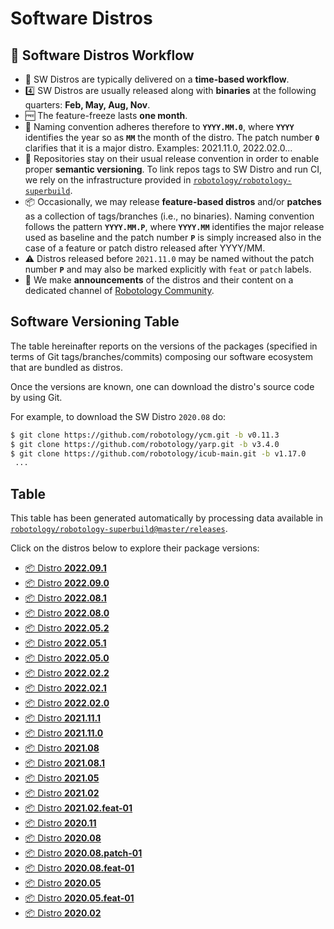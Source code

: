 Software Distros
===

## 🚀 Software Distros Workflow
- 📅 SW Distros are typically delivered on a **time-based workflow**.
- 4️⃣ SW Distros are usually released along with **binaries** at the following quarters: **Feb, May, Aug, Nov**.
- 🆓 The feature-freeze lasts **one month**.
- 📛 Naming convention adheres therefore to **`YYYY.MM.0`**, where **`YYYY`** identifies the year so as **`MM`** the month of the distro. The patch number **`0`** clarifies that it is a major distro. Examples: 2021.11.0, 2022.02.0...
- 📝 Repositories stay on their usual release convention in order to enable proper **semantic versioning**. To link repos tags to SW Distro and run CI, we rely on the infrastructure provided in [`robotology/robotology-superbuild`](https://github.com/robotology/robotology-superbuild).
- 📦 Occasionally, we may release **feature-based distros** and/or **patches** as a collection of tags/branches (i.e., no binaries). Naming convention follows the pattern **`YYYY.MM.P`**, where **`YYYY.MM`** identifies the major release used as baseline and the patch number **`P`** is simply increased also in the case of a feature or patch distro released after YYYY/MM.
- ⚠ Distros released before `2021.11.0` may be named without the patch number **`P`** and may also be marked explicitly with `feat` or `patch` labels. 
- 📢 We make **announcements** of the distros and their content on a dedicated channel of [Robotology Community](https://github.com/robotology/community/discussions/categories/releases).

## Software Versioning Table
The table hereinafter reports on the versions of the packages (specified in terms of Git tags/branches/commits)
composing our software ecosystem that are bundled as distros.

Once the versions are known, one can download the distro's source code by using Git.

For example, to download the SW Distro `2020.08` do:
```sh
$ git clone https://github.com/robotology/ycm.git -b v0.11.3
$ git clone https://github.com/robotology/yarp.git -b v3.4.0
$ git clone https://github.com/robotology/icub-main.git -b v1.17.0
 ...
```

## Table
This table has been generated automatically by processing data available in [`robotology/robotology-superbuild@master/releases`](https://github.com/robotology/robotology-superbuild/tree/master/releases).

Click on the distros below to explore their package versions:

- [📦 Distro **2022.09.1**](./2022.09.1.md)
- [📦 Distro **2022.09.0**](./2022.09.0.md)
- [📦 Distro **2022.08.1**](./2022.08.1.md)
- [📦 Distro **2022.08.0**](./2022.08.0.md)
- [📦 Distro **2022.05.2**](./2022.05.2.md)
- [📦 Distro **2022.05.1**](./2022.05.1.md)
- [📦 Distro **2022.05.0**](./2022.05.0.md)
- [📦 Distro **2022.02.2**](./2022.02.2.md)
- [📦 Distro **2022.02.1**](./2022.02.1.md)
- [📦 Distro **2022.02.0**](./2022.02.0.md)
- [📦 Distro **2021.11.1**](./2021.11.1.md)
- [📦 Distro **2021.11.0**](./2021.11.0.md)
- [📦 Distro **2021.08**](./2021.08.md)
- [📦 Distro **2021.08.1**](./2021.08.1.md)
- [📦 Distro **2021.05**](./2021.05.md)
- [📦 Distro **2021.02**](./2021.02.md)
- [📦 Distro **2021.02.feat-01**](./2021.02.feat-01.md)
- [📦 Distro **2020.11**](./2020.11.md)
- [📦 Distro **2020.08**](./2020.08.md)
- [📦 Distro **2020.08.patch-01**](./2020.08.patch-01.md)
- [📦 Distro **2020.08.feat-01**](./2020.08.feat-01.md)
- [📦 Distro **2020.05**](./2020.05.md)
- [📦 Distro **2020.05.feat-01**](./2020.05.feat-01.md)
- [📦 Distro **2020.02**](./2020.02.md)
